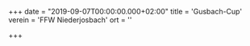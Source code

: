 +++
date = "2019-09-07T00:00:00.000+02:00"
title = 'Gusbach-Cup'
verein = 'FFW Niederjosbach'
ort = ''

+++

      